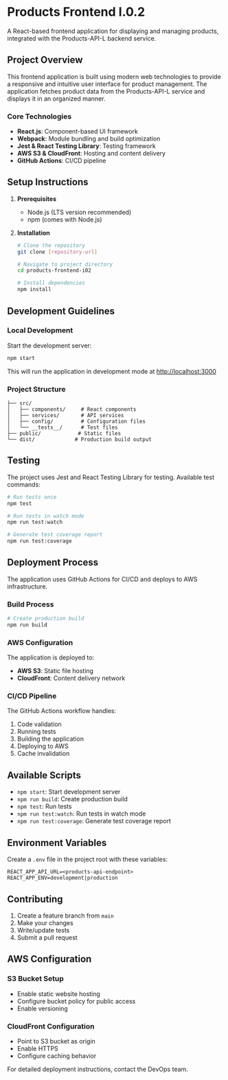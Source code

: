 # Products Frontend I.0.2

A React-based frontend application for displaying and managing products, integrated with the Products-API-L backend service.

## Project Overview

This frontend application is built using modern web technologies to provide a responsive and intuitive user interface for product management. The application fetches product data from the Products-API-L service and displays it in an organized manner.

### Core Technologies

- **React.js**: Component-based UI framework
- **Webpack**: Module bundling and build optimization
- **Jest & React Testing Library**: Testing framework
- **AWS S3 & CloudFront**: Hosting and content delivery
- **GitHub Actions**: CI/CD pipeline

## Setup Instructions

1. **Prerequisites**
   - Node.js (LTS version recommended)
   - npm (comes with Node.js)

2. **Installation**
   ```bash
   # Clone the repository
   git clone [repository-url]
   
   # Navigate to project directory
   cd products-frontend-i02
   
   # Install dependencies
   npm install
   ```

## Development Guidelines

### Local Development

Start the development server:
```bash
npm start
```
This will run the application in development mode at [http://localhost:3000](http://localhost:3000)

### Project Structure
```
├── src/
│   ├── components/     # React components
│   ├── services/       # API services
│   ├── config/         # Configuration files
│   └── __tests__/      # Test files
├── public/            # Static files
└── dist/             # Production build output
```

## Testing

The project uses Jest and React Testing Library for testing. Available test commands:

```bash
# Run tests once
npm test

# Run tests in watch mode
npm run test:watch

# Generate test coverage report
npm run test:coverage
```

## Deployment Process

The application uses GitHub Actions for CI/CD and deploys to AWS infrastructure.

### Build Process
```bash
# Create production build
npm run build
```

### AWS Configuration

The application is deployed to:
- **AWS S3**: Static file hosting
- **CloudFront**: Content delivery network

### CI/CD Pipeline

The GitHub Actions workflow handles:
1. Code validation
2. Running tests
3. Building the application
4. Deploying to AWS
5. Cache invalidation

## Available Scripts

- `npm start`: Start development server
- `npm run build`: Create production build
- `npm test`: Run tests
- `npm run test:watch`: Run tests in watch mode
- `npm run test:coverage`: Generate test coverage report

## Environment Variables

Create a `.env` file in the project root with these variables:

```
REACT_APP_API_URL=<products-api-endpoint>
REACT_APP_ENV=development|production
```

## Contributing

1. Create a feature branch from `main`
2. Make your changes
3. Write/update tests
4. Submit a pull request

## AWS Configuration

### S3 Bucket Setup
- Enable static website hosting
- Configure bucket policy for public access
- Enable versioning

### CloudFront Configuration
- Point to S3 bucket as origin
- Enable HTTPS
- Configure caching behavior

For detailed deployment instructions, contact the DevOps team.
